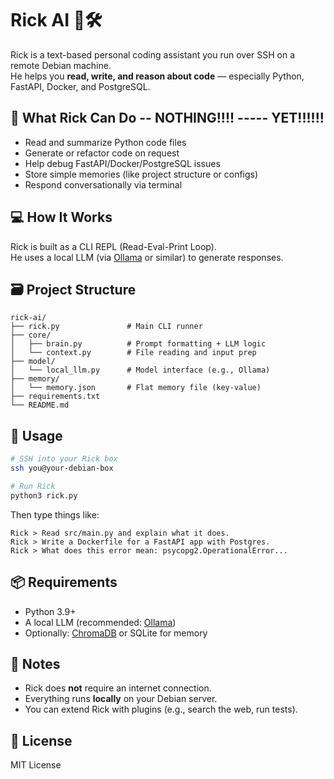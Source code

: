 # Rick AI 🧠🛠️

Rick is a text-based personal coding assistant you run over SSH on a remote Debian machine.  
He helps you **read, write, and reason about code** — especially Python, FastAPI, Docker, and PostgreSQL.

## 🔧 What Rick Can Do -- NOTHING!!!! ----- YET!!!!!!

- Read and summarize Python code files
- Generate or refactor code on request
- Help debug FastAPI/Docker/PostgreSQL issues
- Store simple memories (like project structure or configs)
- Respond conversationally via terminal

## 💻 How It Works

Rick is built as a CLI REPL (Read-Eval-Print Loop).  
He uses a local LLM (via [Ollama](https://ollama.com) or similar) to generate responses.

## 🗃️ Project Structure

```
rick-ai/
├── rick.py               # Main CLI runner
├── core/
│   ├── brain.py          # Prompt formatting + LLM logic
│   └── context.py        # File reading and input prep
├── model/
│   └── local_llm.py      # Model interface (e.g., Ollama)
├── memory/
│   └── memory.json       # Flat memory file (key-value)
├── requirements.txt
└── README.md
```

## 🚀 Usage

```bash
# SSH into your Rick box
ssh you@your-debian-box

# Run Rick
python3 rick.py
```

Then type things like:

```
Rick > Read src/main.py and explain what it does.
Rick > Write a Dockerfile for a FastAPI app with Postgres.
Rick > What does this error mean: psycopg2.OperationalError...
```

## 📦 Requirements

- Python 3.9+
- A local LLM (recommended: [Ollama](https://ollama.com))
- Optionally: [ChromaDB](https://www.trychroma.com/) or SQLite for memory

## 📍 Notes

- Rick does **not** require an internet connection.
- Everything runs **locally** on your Debian server.
- You can extend Rick with plugins (e.g., search the web, run tests).

## 📜 License

MIT License
